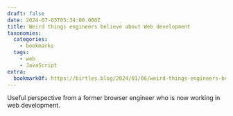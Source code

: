 ```yaml
---
draft: false
date: 2024-07-03T05:34:00.000Z
title: Weird things engineers believe about Web development
taxonomies:
  categories:
    - bookmarks
  tags:
    - web
    - JavaScript
extra:
  bookmarkOf: https://birtles.blog/2024/01/06/weird-things-engineers-believe-about-development/
---
```

Useful perspective from a former browser engineer who is now working in web development.
